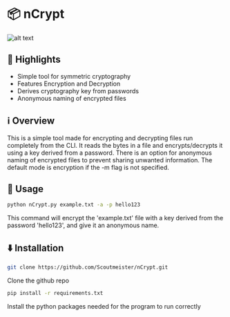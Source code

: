 # 📦 nCrypt

![alt text](https://upload.wikimedia.org/wikipedia/commons/thumb/a/a5/Wola_Gu%C5%82owska-trumna.jpg/220px-Wola_Gu%C5%82owska-trumna.jpg)


## 🌟 Highlights

- Simple tool for symmetric cryptography
- Features Encryption and Decryption
- Derives cryptography key from passwords
- Anonymous naming of encrypted files


## ℹ️ Overview

This is a simple tool made for encrypting and decrypting files run completely from the CLI. It reads the bytes in a file and encrypts/decrypts it using a key derived from a password. There is an option for anonymous naming of encrypted files to prevent sharing unwanted information. The default mode is encryption if the -m flag is not specified.

## 🚀 Usage

```bash
python nCrypt.py example.txt -a -p hello123
```
This command will encrypt the 'example.txt' file with a key derived from the password 'hello123', and give it an anonymous name.


## ⬇️ Installation

```bash
git clone https://github.com/Scoutmeister/nCrypt.git
```
Clone the github repo
```bash
pip install -r requirements.txt
```
Install the python packages needed for the program to run correctly
